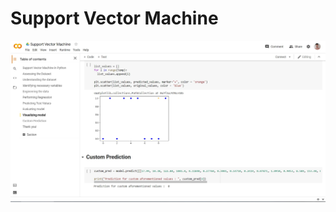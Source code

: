 # Support Vector Machine

![SVM Snapshot](https://raw.githubusercontent.com/gohil-jay/ML-Algorithms-Event/main/Support%20Vector%20Machine/Snapshot.png)
